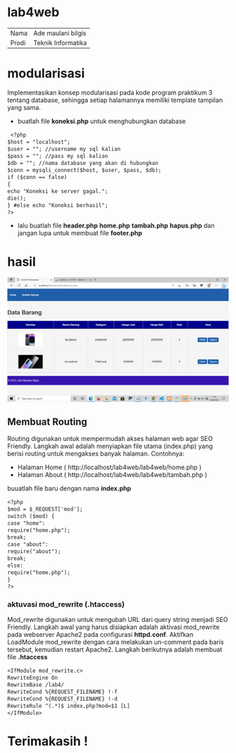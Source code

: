 # lab4web
<table bprder="1" cellpadding="5" cellspacing="0">
  <tbody>
  <tr>
  <td> Nama </td>
  <td> Ade maulani bilgis</td>
  </tr>
  <tr>
  <td>Prodi</td>
  <td>Teknik Informatika</td>
  </tr>
</table>

# modularisasi
Implementasikan konsep modularisasi pada kode program praktikum 3 tentang database, sehingga
setiap halamannya memiliki template tampilan yang sama.

* buatlah file **koneksi.php** untuk menghubungkan database
```
 <?php
$host = "localhost";
$user = ""; //username my sql kalian
$pass = ""; //pass my sql kalian
$db = ""; //nama database yang akan di hubungkan
$conn = mysqli_connect($host, $user, $pass, $db);
if ($conn == false)
{
echo "Koneksi ke server gagal.";
die();
} #else echo "Koneksi berhasil";
?> 
```

* lalu buatlah file **header.php** **home.php** **tambah.php** **hapus.php** dan jangan lupa untuk membuat file **footer.php**

# hasil 
![image.png](https://github.com/forusig/lab4web/blob/fcae40774dcdce0f82f9fe0e446f5f380ae36678/gambar/img3.png)

## Membuat Routing
Routing digunakan untuk mempermudah akses halaman web agar SEO Friendly.
Langkah awal adalah menyiapkan file utama (index.php) yang berisi routing untuk mengakses banyak
halaman.
Contohnya:
* Halaman Home ( http://localhost/lab4web/lab4web/home.php )
* Halaman About ( http://localhost/lab4web/lab4web/tambah.php )

buuatlah file baru dengan nama **index.php**
```
<?php
$mod = $_REQUEST['mod'];
switch ($mod) {
case "home":
require("home.php");
break;
case "about":
require("about");
break;
else:
require("home.php");
}
?>
```
### aktuvasi mod_rewrite (.htaccess)
Mod_rewrite digunakan untuk mengubah URL dari query string menjadi SEO Friendly.
Langkah awal yang harus disiapkan adalah aktivasi mod_rewrite pada webserver Apache2 pada
configurasi **httpd.conf**.
Aktifkan LoadModule mod_rewrite dengan cara melakukan un-comment pada baris tersebut,
kemudian restart Apache2.
Langkah berikutnya adalah membuat file **.htaccess**
```
<IfModule mod_rewrite.c>
RewriteEngine On
RewriteBase /lab4/
RewriteCond %{REQUEST_FILENAME} !-f
RewriteCond %{REQUEST_FILENAME} !-d
RewriteRule ^(.*)$ index.php?mod=$1 [L]
</IfModule>
```

# Terimakasih !